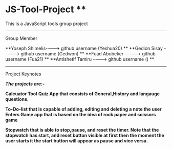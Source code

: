 # JS-Tool-Project **
This is a JavaScript tools group project <br>
****
Group Member 

**Yoseph Shimelis----> github username (Yeshua20) **
**Gedion Sisay -----> github username  (Gedwon) **
**Fuad Abubeker -----> github username (Fua21) **
**Antishetif Tamiru ----> github username () **

***
Project Keynotes

**_The projects are:-_**

  **Calcuator Tool**
  **Quiz App that consists of General,History and langauge questions.**
  
  **To-Do-list that is capable of adding, editing and deleting a note the user Enters
  Game app that is based on the idea of rock paper and scissors game**
  
  **Stopwatch that is able to stop,pause, and reset the timer. Note that the stopwatch has start, and reset 
  button visible at first then the moment the user starts it the start button will appear as pause and vice versa.**
